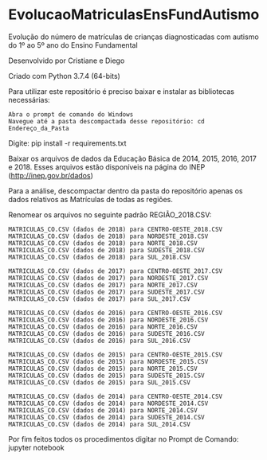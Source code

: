 # EvolucaoMatriculasEnsFundAutismo
Evolução do número de matrículas de crianças diagnosticadas com autismo do 1º ao 5º ano do Ensino Fundamental

Desenvolvido por Cristiane e Diego

Criado com Python 3.7.4 (64-bits)

Para utilizar este repositório é preciso baixar e instalar as bibliotecas necessárias:

    Abra o prompt de comando do Windows
    Navegue até a pasta descompactada desse repositório: cd Endereço_da_Pasta
   Digite: pip install -r requirements.txt 

Baixar os arquivos de dados da Educação Básica de 2014, 2015, 2016, 2017 e 2018. Esses arquivos estão disponíveis na página do INEP (http://inep.gov.br/dados)

Para a análise, descompactar dentro da pasta do repositório apenas os dados relativos as Matrículas de todas as regiôes.

Renomear os arquivos no seguinte padrão REGIÃO_2018.CSV:

    MATRICULAS_CO.CSV (dados de 2018) para CENTRO-OESTE_2018.CSV
    MATRICULAS_CO.CSV (dados de 2018) para NORDESTE_2018.CSV
    MATRICULAS_CO.CSV (dados de 2018) para NORTE_2018.CSV
    MATRICULAS_CO.CSV (dados de 2018) para SUDESTE_2018.CSV
    MATRICULAS_CO.CSV (dados de 2018) para SUL_2018.CSV
    
    MATRICULAS_CO.CSV (dados de 2017) para CENTRO-OESTE_2017.CSV
    MATRICULAS_CO.CSV (dados de 2017) para NORDESTE_2017.CSV
    MATRICULAS_CO.CSV (dados de 2017) para NORTE_2017.CSV
    MATRICULAS_CO.CSV (dados de 2017) para SUDESTE_2017.CSV
    MATRICULAS_CO.CSV (dados de 2017) para SUL_2017.CSV
    
    MATRICULAS_CO.CSV (dados de 2016) para CENTRO-OESTE_2016.CSV
    MATRICULAS_CO.CSV (dados de 2016) para NORDESTE_2016.CSV
    MATRICULAS_CO.CSV (dados de 2016) para NORTE_2016.CSV
    MATRICULAS_CO.CSV (dados de 2016) para SUDESTE_2016.CSV
    MATRICULAS_CO.CSV (dados de 2016) para SUL_2016.CSV
    
    MATRICULAS_CO.CSV (dados de 2015) para CENTRO-OESTE_2015.CSV
    MATRICULAS_CO.CSV (dados de 2015) para NORDESTE_2015.CSV
    MATRICULAS_CO.CSV (dados de 2015) para NORTE_2015.CSV
    MATRICULAS_CO.CSV (dados de 2015) para SUDESTE_2015.CSV
    MATRICULAS_CO.CSV (dados de 2015) para SUL_2015.CSV
    
    MATRICULAS_CO.CSV (dados de 2014) para CENTRO-OESTE_2014.CSV
    MATRICULAS_CO.CSV (dados de 2014) para NORDESTE_2014.CSV
    MATRICULAS_CO.CSV (dados de 2014) para NORTE_2014.CSV
    MATRICULAS_CO.CSV (dados de 2014) para SUDESTE_2014.CSV
    MATRICULAS_CO.CSV (dados de 2014) para SUL_2014.CSV
    
Por fim feitos todos os procedimentos digitar no Prompt de Comando: jupyter notebook
